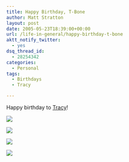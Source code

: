 ```yaml
---
title: Happy Birthday, T-Bone
author: Matt Stratton
layout: post
date: 2005-05-23T18:39:00+00:00
url: /life-in-general/happy-birthday-t-bone
aktt_notify_twitter:
  - yes
dsq_thread_id:
  - 28254342
categories:
  - Personal
tags:
  - Birthdays
  - Tracy

---
```

Happy birthday to [Tracy][1]!
  
![][2]

![][3]

![][4]

![][5]

<img alt="" />

<img alt="" />

<img alt="" />

<img alt="" />

 [1]: http://tavist.livejournal.com
 [2]: http://photos11.flickr.com/11961491_7c5f5f017e.jpg
 [3]: http://photos8.flickr.com/7396811_5393c8ae58_o.jpg
 [4]: http://photos4.flickr.com/4962506_ebea5c590c_o.jpg
 [5]: http://photos5.flickr.com/4962508_7ca727e3bf_o.jpg